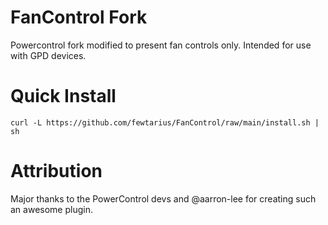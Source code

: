 # FanControl Fork

Powercontrol fork modified to present fan controls only.  Intended for use with GPD devices.

# Quick Install

```
curl -L https://github.com/fewtarius/FanControl/raw/main/install.sh | sh
```

# Attribution

Major thanks to the PowerControl devs and @aarron-lee for creating such an awesome plugin.
